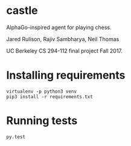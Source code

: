 # castle

AlphaGo-inspired agent for playing chess.

Jared Rulison, Rajiv Sambharya, Neil Thomas

UC Berkeley CS 294-112 final project Fall 2017.

# Installing requirements

```
virtualenv -p python3 venv
pip3 install -r requirements.txt
```

# Running tests

```
py.test
```
